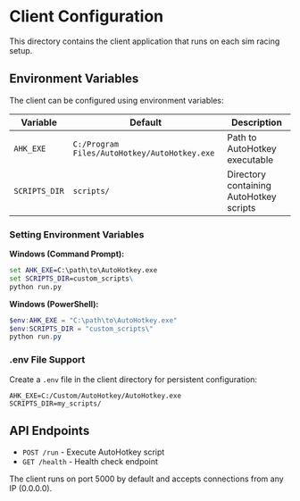 # Client Configuration

This directory contains the client application that runs on each sim racing setup.

## Environment Variables

The client can be configured using environment variables:

| Variable | Default | Description |
|----------|---------|-------------|
| `AHK_EXE` | `C:/Program Files/AutoHotkey/AutoHotkey.exe` | Path to AutoHotkey executable |
| `SCRIPTS_DIR` | `scripts/` | Directory containing AutoHotkey scripts |

### Setting Environment Variables

**Windows (Command Prompt):**
```cmd
set AHK_EXE=C:\path\to\AutoHotkey.exe
set SCRIPTS_DIR=custom_scripts\
python run.py
```

**Windows (PowerShell):**
```powershell
$env:AHK_EXE = "C:\path\to\AutoHotkey.exe"
$env:SCRIPTS_DIR = "custom_scripts\"
python run.py
```

### .env File Support

Create a `.env` file in the client directory for persistent configuration:

```
AHK_EXE=C:/Custom/AutoHotkey/AutoHotkey.exe
SCRIPTS_DIR=my_scripts/
```

## API Endpoints

- `POST /run` - Execute AutoHotkey script
- `GET /health` - Health check endpoint

The client runs on port 5000 by default and accepts connections from any IP (0.0.0.0).